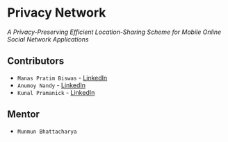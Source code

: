 # Privacy Network

<i> A Privacy-Preserving Efficient Location-Sharing Scheme for Mobile Online Social Network Applications </i>

## Contributors 

- ``` Manas Pratim Biswas ``` - [LinkedIn](https://www.linkedin.com/in/manas-pratim-biswas/) 
- ``` Anumoy Nandy ``` - [LinkedIn](https://www.linkedin.com/in/anumoy-nandy-9b527b204/)
- ``` Kunal Pramanick ``` - [LinkedIn](https://www.linkedin.com/in/kunal-pramanick-9755061b0/)


## Mentor 

- ``` Munmun Bhattacharya ```

